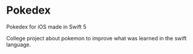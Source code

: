 # Pokedex
Pokedex for iOS made in Swift 5

College project about pokemon to improve what was learned in the swift language.
